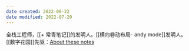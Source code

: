 ```yaml
---
date created: 2022-06-22
date modified: 2022-07-20
---
```


全栈工程师，[[+ 常青笔记]]的发明人。[[横向卷动布局- andy mode]]发明人。[[数字花园]]先驱：[About these notes](https://notes.andymatuschak.org/About_these_notes)
